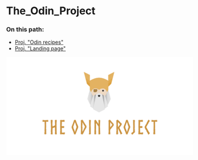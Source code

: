 # The_Odin_Project

### On this path:

- [Proj. "Odin recipes"](https://S2kDev.github.io/The_Odin_Project/Foundations/projects/odin-recipes/)
- [Proj. "Landing page"]()

![TOP logo](Foundations/projects/odin-recipes/images/TOP.png)
